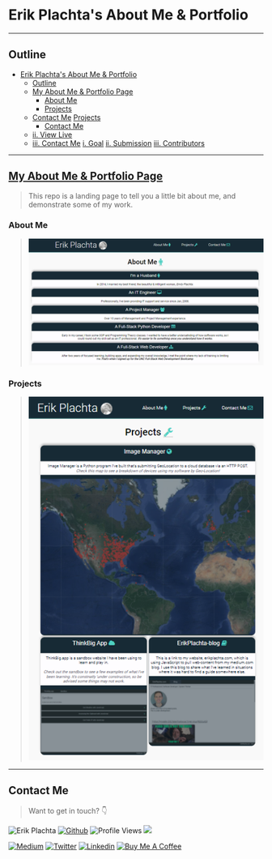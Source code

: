 # Erik Plachta's About Me & Portfolio

---

## Outline

- [Erik Plachta's About Me & Portfolio](#erik-plachtas-about-me--portfolio)
  - [Outline](#outline)
  - [My About Me & Portfolio Page](#my-about-me--portfolio-page)
    - [About Me](#about-me)
    - [Projects](#projects)
  - [Contact Me](#contact-me)
[Projects](#contact-me)
    - [Contact Me](#contact-me)
  - [ii. View Live](#ii-view-live)
  - [iii. Contact Me](#iii-contact-me)
[i. Goal](#my-about-me-portfolio-pagehttpserikplachtagithubioabout-meportfolio)
[ii. Submission](#ii-view-live)
[iii. Contributors](#iii-contact-me)

---

## [My About Me & Portfolio Page](https://erikplachta.github.io/About-Me_Portfolio/)

> This repo is a landing page to tell you a little bit about me, and demonstrate some of my work.

### About Me

> ![About Me](./assets/images/about-me.png)

### Projects

> ![Projects](./assets/images/projects.png)

---

## Contact Me

> Want to get in touch? 👇

![Erik Plachta](https://s.gravatar.com/avatar/cde2e5381aa5e6d8d0220c46edee8f88?s=30) 
[![Github](https://img.shields.io/badge/-@erikplachta-000?style=flat&logo=Github&logoColor=white)](https://github.com/ErikPlachta)
![Profile Views](https://gpvc.arturio.dev/erikplachta) <img src="https://img.shields.io/github/followers/erikplachta?label=Follow Me" style=" float:left, margin-right:10px" /> 

[![Medium](https://img.shields.io/badge/-blog.erikplachta.com-000000?style=flat&labelColor=000000&logo=Medium&link=http://blog.erikplachta.com/)](http://blog.erikplachta.com/)
[![Twitter](https://img.shields.io/badge/-@erikplachta-1ca0f1?style=flat&labelColor=1ca0f1&logo=twitter&logoColor=white&link=https://twitter.com/erikplachta)](https://twitter.com/erikplachta)
[![Linkedin](https://img.shields.io/badge/-@erikplachta-blue?style=flat&logo=Linkedin&logoColor=white&link=https://linkedin.com/in/erikplachta/)](https://www.linkedin.com/in/erikplachta/)
[![Buy Me A Coffee](https://img.shields.io/badge/-Buy%20Me%20A%20Coffee-FF813F?style=flat&logo=buy-me-a-coffee&logoColor=ffffff&link=https://www.buymeacoffee.com/erikplachta)](https://www.buymeacoffee.com/erikplachta)